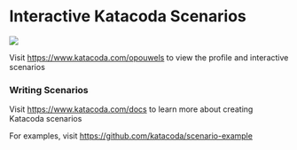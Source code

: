 # Interactive Katacoda Scenarios

[![](http://shields.katacoda.com/katacoda/opouwels/count.svg)](https://www.katacoda.com/opouwels "Get your profile on Katacoda.com")

Visit https://www.katacoda.com/opouwels to view the profile and interactive scenarios

### Writing Scenarios
Visit https://www.katacoda.com/docs to learn more about creating Katacoda scenarios

For examples, visit https://github.com/katacoda/scenario-example
